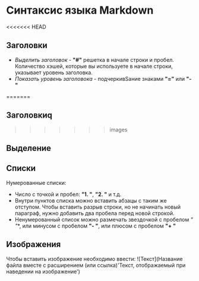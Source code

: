 # Синтаксис языка Markdown #

<<<<<<< HEAD
## Заголовки
* *Выделить заголовок* - **"#"** решетка в начале строки и пробел. Количество хэшей, которые вы используете в начале строки, указывает уровень заголовка.
* *Показать уровень заголовока* - подчеркивSание знаками **"="** или **"-"**

=======
## Заголовкиq
>>>>>>> images

## Выделение


## Списки
Нумерованные списки:
* Число с точкой и пробел: **"1. "**, **"2. "** и т.д.
* Внутри пунктов списка можно вставить абзацы с таким же отступом. Чтобы вставить разрыв строки, но не начинать новый параграф, нужно добавить два пробела перед новой строкой.
* Ненумерованный список можно размечать звездочкой с пробелом **"* "**, или минусом с пробелом **"- "**, или плюсом с пробелом **"+ "**


## Изображения
Чтобы вставить изображение необходимо ввести:
![Текст](Название файла вместе с расширением (или ссылка)'Текст, отображаемый при наведении на изображение')

